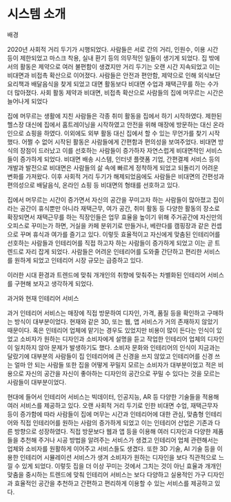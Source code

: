 # 시스템 소개

배경

2020년 사회적 거리 두기가 시행되었다. 사람들은 서로 간의 거리, 인원수, 이용 시간 등이 제한되었고 마스크 착용, 실내 환기 등의 의무적인 일들이 생기게 되었다. 집 밖에서의 활동은 제약으로 여러 불편함이 생겼지만 거리 두기는 오랜 시간 지속되었고 이는 비대면과 비접촉 확산으로 이어졌다. 사람들은 안전과 편안함, 제약으로 인해 외식보단 요리책과 배달음식을 찾게 되었고 대면 활동보다 비대면 수업과 재택근무를 하는 수가 더 많아졌다. 사회 활동 제약과 비대면, 비접촉 확산으로 사람들의 집에 머무르는 시간은 늘어나게 되었다

집에 머무르는 생활에 지친 사람들은 각종 취미 활동을 집에서 하기 시작하였다. 제한된 헬스장 대신에 집에서 홈트레이닝을 시작하였고 안전을 위해 매장에 방문하는 대신 온라인으로 쇼핑을 하였다. 이외에도 외부 활동 대신 집에서 할 수 있는 무언가를 찾기 시작했다. 어쩔 수 없어 시작된 활동은 사람들에게 간편함과 편의성을 보여주었다. 비대면 방식의 장점이 드러났고 이를 선호하는 사람들이 증가하자 자연스럽게 비대면적인 서비스들이 증가하게 되었다. 비대면 배송 시스템, 인터넷 플랫폼 기업, 간편결제 서비스 등의 개발과 발전으로 비대면은 사람들의 삶 속에 빠르게 정착하게 되었고 되돌리기 어려운 변화를 가져왔다. 이후 사회적 거리 두기가 해제되었음에도 사람들은 비대면의 간편성과 편의성으로 배달음식, 온라인 쇼핑 등 비대면의 형태를 선호하고 있다.

집에서 머무르는 시간이 증가면서 자신의 공간을 꾸미고자 하는 사람들이 많아졌고 집이라는 공간이 휴식뿐만 아니라 재택근무, 여가 공간, 취미 활동 등 다양한 활동의 장소로 확장되면서
재택근무를 하는 직장인들은 업무 효율을 높이기 위해 주거공간에 자신만의 오피스로 꾸미는가 하면, 거실을 카페 분위기로 만들거나, 베란다를 캠핑장과 같은 컨셉으로 꾸며 휴식과 여가를 즐기고 있다. 이렇듯 효율적이고 자신에게 맞춤된 인테리어를 선호하는 사람들과 인테리어를 직접 하고자 하는 사람들이 증가하게 되었고 이는 곧 트렌드로 자리 잡게 되었다. 사람들은 어려운 인테리어를 도와줄 간단하고 편리한 서비스를 원하게 되었고 인테리어 시장 규모는 급증하고 있다.

이러한 시대 환경과 트렌드에 맞춰 개개인의 취향에 맞춰주는 차별화된 인테리어 서비스를 구현해 보자고 생각하게 되었다.

과거와 현재 인테리어 서비스

과거 인테리어 서비스는 매장에 직접 방문하여 디자인, 가격, 품질 등을 확인하고 구매하는 방식이 대부분이었다. 현재와 같은 3D, 또는 웹, 앱 서비스가 거의 존재하지 않았기 때문이다.
혹은 인테리어 업체에 맡기는 경우도 있었지만 비용이 많이 든다는 인식이 있었고 소비자가 원하는 디자인과 소비자에게 설명을 듣고 작업한 인테리어 업체의 디자인이 일치하지 않아 문제가 발생하기도 했다. 소비자 문화와 인테리어의 인식이 지금과는 달랐기에 대부분의 사람들이 집 인테리어에 큰 신경을 쓰지 않았고 인테리어를 신경 쓰는 얼마 안 되는 사람들 또한 집을 어떻게 꾸밀지 모르는 소비자가 대부분이었고 적은 비용으로 자신의 공간을 자신이 좋아하는 디자인의 공간으로 꾸밀 수 있다는 것을 모르는 사람들이 대부분이었다.

현대에 들어서 인테리어 서비스는 빅데이터, 인공지능, AR 등 다양한 기술들을 적용해 여러 서비스를 제공하고 있다. 오랜 사회적 거리 두기로 인한 비대면 수업, 재택근무자 등이 증가함에 따라 사람들이 집에 머무는 시간과 인테리어에 대한 관심, 맞춤형 인테리어와 직접 인테리어를 원하는 사람의 증가하게 되었고 이는 인테리어 산업은 기존과 다른 방향으로 성장하였다. 직접 방문보다 웹과 앱 등을 이용해 여러 디자인과 다양한 제품들을 추천해 주거나 시공 방법을 알려주는 서비스가 생겼고 인테리어 업체 관련해서는 업체와 소비자를 원활하게 이어주고 서비스들도 생겼다. 또한 3D 기술, AI 기술 등을 이용한 인테리어 시뮬레이션 서비스가 생겨 소비자가 원하는 디자인을 보다 직관적으로 느낄 수 있게 되었다. 이렇듯 집을 더 이상 꾸미는 것에서 그치는 것이 아닌 효율과 개개인 맞춤을 중시하는 트렌드에 맞춰 인테리어 서비스는 보다 다양하고 실용적인 가구 디자인과 효율적인 공간을 추천하고 간편하고 편리하게 이용할 수 있는 서비스를 제공하고 있다.